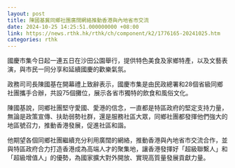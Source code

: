 ```yaml
---
layout: post
title: 陳國基冀同鄉社團廣闊網絡推動香港與內地省市交流
date: 2024-10-25 14:25:51.000000000 +08:00
link: https://news.rthk.hk/rthk/ch/component/k2/1776165-20241025.htm
categories: rthk
---
```


國慶市集今日起一連五日在沙田公園舉行，提供特色美食及家鄉特產，以及文藝表演，與市民一同分享和延續國慶的歡樂氣氛。

政務司司長陳國基在開幕禮上致辭表示，國慶市集是由民政總署和28個省級同鄉社團攜手合辦，共設75個攤位，展示各省市獨特的飲食和風俗文化。

陳國基說，同鄉社團堅守愛國、愛港的信念，一直都是特區政府的堅定支持力量，無論是政策宣傳、扶助弱勢社群，還是服務社區大眾，同鄉社團都發揮他們強大的地區號召力，推動香港發展，促進社區和諧。

他期望各個同鄉社團繼續充分利用廣闊的網絡，推動香港與內地省市交流合作，並與特區政府合力打造香港成為高端人才的聚集地，讓香港發揮好「超級聯繫人」和「超級增值人」的優勢，為國家擴大對外開放、實現高質量發展貢獻力量。

